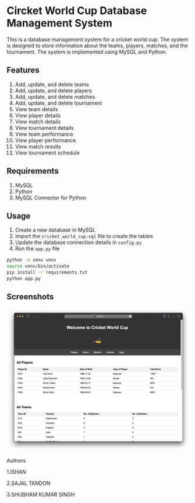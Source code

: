 # Circket World Cup Database Management System

This is a database management system for a cricket world cup. The system is designed to store information about the teams, players, matches, and the tournament. The system is implemented using MySQL and Python.

## Features

1. Add, update, and delete teams
2. Add, update, and delete players
3. Add, update, and delete matches
4. Add, update, and delete tournament
5. View team details
6. View player details
7. View match details
8. View tournament details
9. View team performance
10. View player performance
11. View match results
12. View tournament schedule

## Requirements

1. MySQL
2. Python
3. MySQL Connector for Python

## Usage

1. Create a new database in MySQL
2. Import the `cricket_world_cup.sql` file to create the tables
3. Update the database connection details in `config.py`
4. Run the `app.py` file

```bash
python -m venv venv
source venv/bin/activate
pip install -r requirements.txt
python app.py
```

## Screenshots

![Home](screenshots/home.png)


Authors

1.ISHAN

2.SAJAL TANDON

3.SHUBHAM KUMAR SINGH
